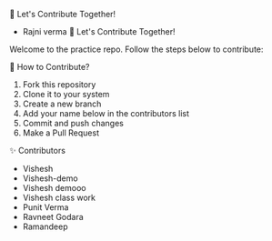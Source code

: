 


 🚀 Let's Contribute Together!

- Rajni verma  🚀 Let's Contribute Together!


Welcome to the practice repo. Follow the steps below to contribute:

 📌 How to Contribute?
1. Fork this repository
2. Clone it to your system
3. Create a new branch
4. Add your name below in the contributors list
5. Commit and push changes
6. Make a Pull Request

 ✨ Contributors
- Vishesh
- Vishesh-demo
- Vishesh demooo
- Vishesh class work
- Punit Verma 
- Ravneet Godara
- Ramandeep

